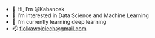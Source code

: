 - 👋 Hi, I’m @Kabanosk
- 👀 I’m interested in Data Science and Machine Learning
- 🌱 I’m currently learning deep learning 
- 📫 fiolkawojciech@gmail.com
